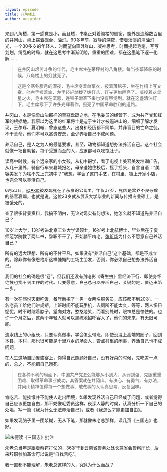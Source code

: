 ```yaml
---
layout: episode
title: 八角楼上
author: uuspider
---
```


来到八角楼，第一感觉是小，而且矮，书桌正对着阁楼的侧窗，窗外是连绵数百里的井冈山，桌上摆着砚台、油灯。90多年前，寂静的深夜，借着淡淡的清油灯光，一个30多岁的年轻人，时而望向窗外群山，凝神思考，时而提起毛笔，写写划划，纷乱的时局，就在这思考中渐渐明朗，重重的困难，都在这墨笔下逐一化解……

>在井冈山艰苦斗争的年代，毛主席住在茅坪村的八角楼。每当夜幕降临的时候，八角楼上的灯就亮了。
>
>这是个寒冬腊月的深夜，毛主席身着单军衣，披着薄毯子，坐在竹椅上写文章。他右手握着笔，左手轻轻地拨了拨灯芯，灯光更加明亮了。凝视着这星星之火，毛主席在沉思，连毯子滑落下来也没有察觉到。就在这盏清油灯下，毛主席写下了许多光辉著作，照亮了中国革命胜利的道路。

井冈山，本是像梁山泊那样的草寇盘踞之地，在毛委员的经营下，成为共产党和红军的根据地。我原以为这里的红军将士是迫于生计才被逼进山的，细细了解才发现，王尔琢、夏明翰、曾志这些人，出身和经历都不简单，并非盲目的亡命之徒，不干革命，他们本可以富贵安逸，至少养活自己不成问题。

养活自己，是人之为人的最低要求，甚至，动物都知道想办法养活自己。这个社会就像一场自助餐，每个受邀而至的人，应该都可以吃饱肚子。

读高中时候，有个远亲家的小女孩，从初中辍学，看了电视上美容美发培训广告，从几十里外，骑自行车来县城报名，母亲送她住校后，摇了摇头，自言自语：“美容美发？为啥不先上完初中？”我想，学会了这门手艺，在村里、镇上开家小店，也完全可以养活自己。

8月23日，[@Akid][ref01]被发现死在了东京的公寓里，年仅37岁，死因是营养不良导致的器官衰竭，也就是说，这位23岁就从武汉大学毕业的新闻与传播专业硕士，是被饿死的。

查了很多背景资料，我搞不明白，无论对现实有何想法，她怎么就不知道先养活自己？

10岁上大学，13岁考进北京工业大学读硕士，16岁考上北航博士，毕业后在宁夏师范学院教了两年书，辞职不干了，开始躺平啃老。[张炘炀][ref02]为什么不愿意自己养活自己？

所有的远大理想、所有的不甘平凡，如果没有“养活自己”这个基础，都是不成立的。除非你有像恩格斯这样慷慨的工场主朋友，否则，你必须自己想办法养活自己。

我们的社会的确是很“卷”，但我们还没有到电影《寄生虫》里经济下行、即使身怀绝技也找不到工作的时代。只要愿意，自己总可以养活自己，关键的是，要迈出第一步。

有一次在熙悦天街吃饭，餐厅新招了一男一女两名服务员，应该都不到20岁。一名老员工给他们讲规矩，上班时间不能玩手机，去厕所不能太久，等等，两人忸忸怩怩，时不时缩着脖子，望向对方，憨憨地笑，而看别处时，眼神总是怯怯的。也许一个月之后，这两个年轻人就可以熟练地招呼客人了，他们的未来，有无限可能。

流水线上的小组长，只要认真做事，学会怎么带班，即使没混上高端的圈子，回到本县、本村，那也很可能是十里八乡的场面人，管点村里的闲事，养活自己也不成问题。

在人生这场自助餐盛宴上，你得自己照顾好自己，没有好菜的时候，先吃差一点的，总之，不能把自己饿死。

>在各种不利的局面下，中国共产党怎么能够从小到大、从弱到强、克服重重困难、取得革命事业成功，其答案就在井冈山。有决心、有勇气、有办法，井冈山精神值得每一个想做事、敢做事的人认真思考、反复回味。

肯吃苦、能挨饿并不能使人走出困境，如果发现养活自己已经成了问题，或者觉得自己应该更加自由，那不妨像毛委员这样，夜深人静的时候，认真分析一下自己的处境，写一篇《我为什么无法养活自己》，或者《我怎么才能更加自由》。

如果发现脑子里一团浆糊，无从下笔，那就像朱老总那样，读几页《三国志》也好。

![朱德读《三国志》批注](http://about.uuspider.com/images/episode/20230929.jpg)

朱老总当年是跟着蔡锷打仗的，36岁干到云南省警务处处长兼省会警察厅长，后来辞职参加革命可以说是“自找苦吃”。

我一直都不能理解，朱老总这样的人，究竟为什么而战？

[ref01]:https://www.163.com/dy/article/IEKM6HPV0516FC9F.html
[ref02]:https://new.qq.com/rain/a/20230926A02DAE00
